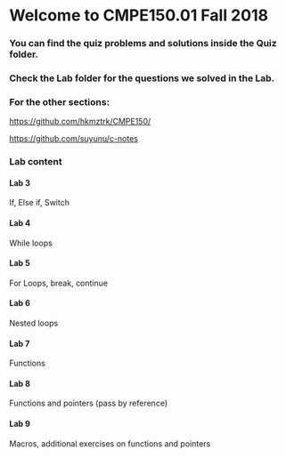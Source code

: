 # Welcome to CMPE150.01 Fall 2018

### You can find the quiz problems and solutions inside the Quiz folder.

### Check the Lab folder for the questions we solved in the Lab.


### For the other sections:

https://github.com/hkmztrk/CMPE150/

https://github.com/suyunu/c-notes

### Lab content

#### Lab 3

If, Else if, Switch

#### Lab 4

While loops

#### Lab 5

For Loops, break, continue

#### Lab 6

Nested loops

#### Lab 7

Functions

#### Lab 8 

Functions and pointers (pass by reference)

#### Lab 9

Macros, additional exercises on functions and pointers




